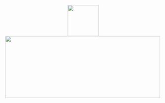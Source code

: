<div id="header" align="center">
  <img src="https://media.giphy.com/media/M9gbBd9nbDrOTu1Mqx/giphy.gif" width="100"/>
</div>
<img src="https://pbs.twimg.com/media/Fv1nXBracAErxdO?format=jpg&name=900x900" width="500" height = "200" align = "center">
